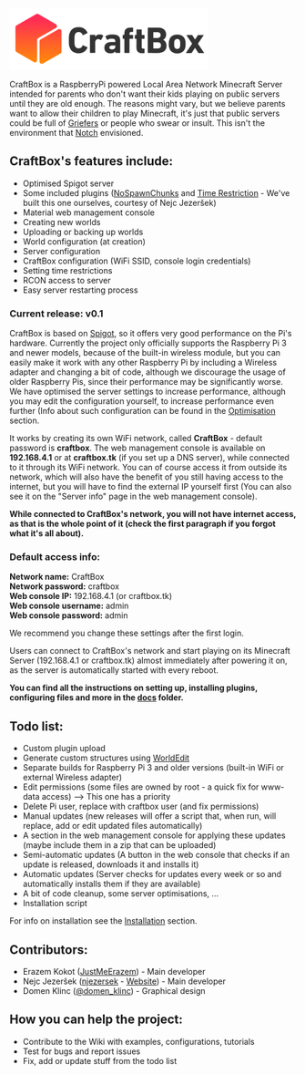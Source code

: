<img src="docs/images/logo-title.png" width="350">

CraftBox is a RaspberryPi powered Local Area Network Minecraft Server intended for parents who don't want their kids playing on public servers until they are old enough. The reasons might vary, but we believe parents want to allow their children to play Minecraft, it's just that public servers could be full of [Griefers](https://minecraft.gamepedia.com/Tutorials/Griefing) or people who swear or insult. This isn't the environment that [Notch](https://en.wikipedia.org/wiki/Markus_Persson) envisioned.

## **CraftBox's features include:**
* Optimised Spigot server
* Some included plugins ([NoSpawnChunks](https://dev.bukkit.org/projects/nospawnchunks) and [Time Restriction](https://github.com/JustMeErazem/CraftBox/tree/master/TimeRestriction) - We've built this one ourselves, courtesy of Nejc Jezeršek)
* Material web management console
* Creating new worlds
* Uploading or backing up worlds
* World configuration (at creation)
* Server configuration
* CraftBox configuration (WiFi SSID, console login credentials)
* Setting time restrictions
* RCON access to server
* Easy server restarting process

### **Current release:** v0.1

CraftBox is based on [Spigot](https://www.spigotmc.org/), so it offers very good performance on the Pi's hardware. Currently the project only officially supports the Raspberry Pi 3 and newer models, because of the built-in wireless module, but you can easily make it work with any other Raspberry Pi by including a Wireless adapter and changing a bit of code, although we discourage the usage of older Raspberry Pis, since their performance may be significantly worse. We have optimised the server settings to increase performance, although you may edit the configuration yourself, to increase performance even further (Info about such configuration can be found in the [Optimisation](docs/Optimisation.md) section.

It works by creating its own WiFi network, called **CraftBox** - default password is **craftbox**. The web management console is available on **192.168.4.1** or at **craftbox.tk** (if you set up a DNS server), while connected to it through its WiFi network. You can of course access it from outside its network, which will also have the benefit of you still having access to the internet, but you will have to find the external IP yourself first (You can also see it on the "Server info" page in the web management console). 

**While connected to CraftBox's network, you will not have internet access, as that is the whole point of it (check the first paragraph if you forgot what it's all about).**

### **Default access info:**
**Network name:** CraftBox  
**Network password:** craftbox  
**Web console IP:** 192.168.4.1 (or craftbox.tk)  
**Web console username:** admin  
**Web console password:** admin  

We recommend you change these settings after the first login.

Users can connect to CraftBox's network and start playing on its Minecraft Server (192.168.4.1 or craftbox.tk) almost immediately after powering it on, as the server is automatically started with every reboot.

**You can find all the instructions on setting up, installing plugins, configuring files and more in the [docs](docs) folder.**

## **Todo list:**
* Custom plugin upload
* Generate custom structures using [WorldEdit](https://dev.bukkit.org/projects/worldedit "WorldEdit Website")
* Separate builds for Raspberry Pi 3 and older versions (built-in WiFi or external Wireless adapter)
* Edit permissions (some files are owned by root - a quick fix for www-data access) --> This one has a priority
* Delete Pi user, replace with craftbox user (and fix permissions)
* Manual updates (new releases will offer a script that, when run, will replace, add or edit updated files automatically)
* A section in the web management console for applying these updates (maybe include them in a zip that can be uploaded)
* Semi-automatic updates (A button in the web console that checks if an update is released, downloads it and installs it)
* Automatic updates (Server checks for updates every week or so and automatically installs them if they are available)
* A bit of code cleanup, some server optimisations, ...
* Installation script

For info on installation see the [Installation](docs/Installation.md) section.

## **Contributors:**
* Erazem Kokot ([JustMeErazem](https://github.com/JustMeErazem)) - Main developer
* Nejc Jezeršek ([njezersek](https://github.com/njezersek) - [Website](https://jezersek.eu.org))  - Main developer
* Domen Klinc ([@domen_klinc](https://www.instagram.com/domen_klinc)) - Graphical design

## **How you can help the project:**
* Contribute to the Wiki with examples, configurations, tutorials
* Test for bugs and report issues
* Fix, add or update stuff from the todo list
